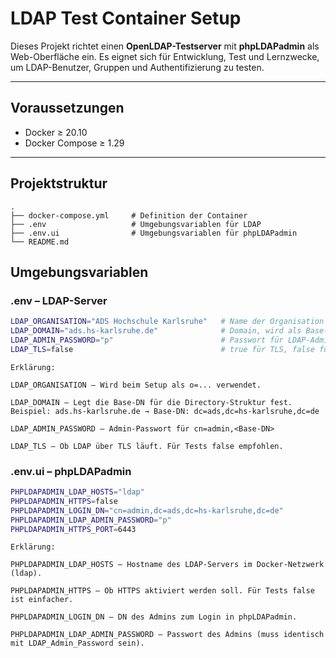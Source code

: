 # LDAP Test Container Setup

Dieses Projekt richtet einen **OpenLDAP-Testserver** mit **phpLDAPadmin** als Web-Oberfläche ein. Es eignet sich für Entwicklung, Test und Lernzwecke, um LDAP-Benutzer, Gruppen und Authentifizierung zu testen.

---

## Voraussetzungen

- Docker ≥ 20.10
- Docker Compose ≥ 1.29

---

## Projektstruktur

```text
.
├── docker-compose.yml     # Definition der Container
├── .env                   # Umgebungsvariablen für LDAP
├── .env.ui                # Umgebungsvariablen für phpLDAPadmin
└── README.md
```

## Umgebungsvariablen

### .env – LDAP-Server

```bash
LDAP_ORGANISATION="ADS Hochschule Karlsruhe"   # Name der Organisation
LDAP_DOMAIN="ads.hs-karlsruhe.de"              # Domain, wird als Base-DN genutzt
LDAP_ADMIN_PASSWORD="p"                        # Passwort für LDAP-Admin
LDAP_TLS=false                                 # true für TLS, false für Klartext
```

```text
Erklärung:

LDAP_ORGANISATION – Wird beim Setup als o=... verwendet.

LDAP_DOMAIN – Legt die Base-DN für die Directory-Struktur fest.
Beispiel: ads.hs-karlsruhe.de → Base-DN: dc=ads,dc=hs-karlsruhe,dc=de

LDAP_ADMIN_PASSWORD – Admin-Passwort für cn=admin,<Base-DN>

LDAP_TLS – Ob LDAP über TLS läuft. Für Tests false empfohlen.
```

### .env.ui – phpLDAPadmin

```bash
PHPLDAPADMIN_LDAP_HOSTS="ldap"
PHPLDAPADMIN_HTTPS=false
PHPLDAPADMIN_LOGIN_DN="cn=admin,dc=ads,dc=hs-karlsruhe,dc=de"
PHPLDAPADMIN_LDAP_ADMIN_PASSWORD="p"
PHPLDAPADMIN_HTTPS_PORT=6443
```

```text
Erklärung:

PHPLDAPADMIN_LDAP_HOSTS – Hostname des LDAP-Servers im Docker-Netzwerk (ldap).

PHPLDAPADMIN_HTTPS – Ob HTTPS aktiviert werden soll. Für Tests false ist einfacher.

PHPLDAPADMIN_LOGIN_DN – DN des Admins zum Login in phpLDAPadmin.

PHPLDAPADMIN_LDAP_ADMIN_PASSWORD – Passwort des Admins (muss identisch mit LDAP_Admin_Password sein).
```
